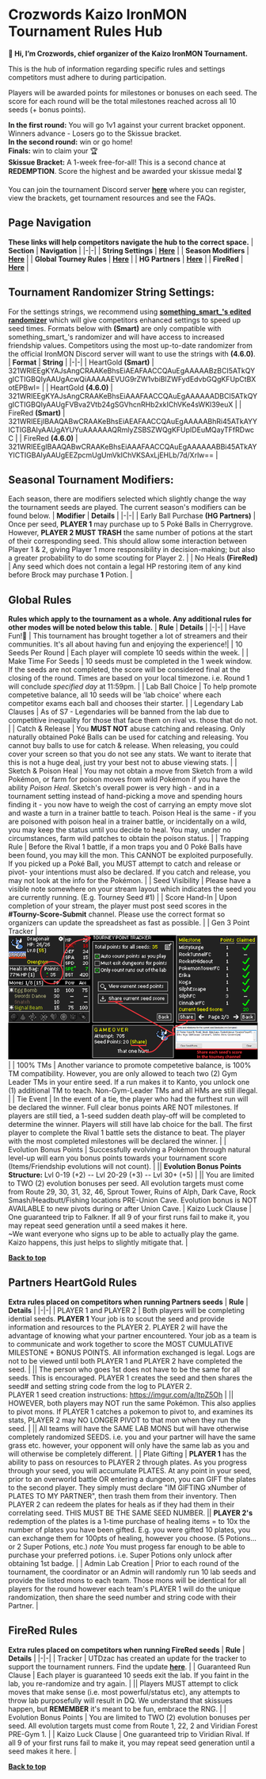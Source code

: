# Crozwords Kaizo IronMON Tournament Rules Hub
**👋 Hi, I’m Crozwords, chief organizer of the Kaizo IronMON Tournament.**

This is the hub of information regarding specific rules and settings competitors must adhere to during participation.

Players will be awarded points for milestones or bonuses on each seed. The score for each round will be the total milestones reached across all 10 seeds (+ bonus points).

**In the first round:** You will go 1v1 against your current bracket opponent. Winners advance - Losers go to the Skissue bracket. <br>
**In the second round:** win or go home! <br>
**Finals:** win to claim your 🏆 <br>
**Skissue Bracket:** A 1-week free-for-all! This is a second chance at **REDEMPTION**. Score the highest and be awarded your skissue medal 🎖️ <br>

You can join the tournament Discord server [**here**](https://discord.gg/nxjb4HNhce) where you can register, view the brackets, get tournament resources and see the FAQs.

## Page Navigation
**These links will help competitors navigate the hub to the correct space.**
| **Section** | **Navigation** |
|-|-|
| **String Settings** | [**Here**](#tournament-randomizer-string-settings) |
| **Season Modifiers** | [**Here**](#seasonal-tournament-modifiers) |
| **Global Tourney Rules** | [**Here**](#global-rules) |
| **HG Partners** | [**Here**](#partners-heartgold-rules) |
| **FireRed** | [**Here**](#firered-rules) |

## Tournament Randomizer String Settings:
For the settings strings, we recommend using [**something_smart_'s edited randomizer**](https://github.com/something-smart/ironmon-randomizer) which will give competitors enhanced settings to speed up seed times. Formats below with **(Smart)** are only compatible with something_smart_'s randomizer and will have access to increased friendship values. Competitors using the most up-to-date randomizer from the official IronMON Discord server will want to use the strings with **(4.6.0)**.
| **Format** | **String** |
|-|-|
| HeartGold **(Smart)** | 321WRIEEgKYAJsAngCRAAKeBhsEiAEAFAACCQAuEgAAAAABzBCI5ATkQYgICTIGBQIyAAUgAcwQiAAAAAEVUG9rZW1vbiBIZWFydEdvbGQgKFUpCtBXotEPBwI= |
| HeartGold **(4.6.0)** | 321WRIEEgKYAJsAngCRAAKeBhsEiAAAFAACCQAuEgAAAAAADBCI5ATkQYgICTIGBQIyAAUgFVBva2Vtb24gSGVhcnRHb2xkIChVKe4sWKl39euX |
| FireRed **(Smart)** | 321WRIEEjIBAAQABwCRAAKeBhsEiAEAFAACCQAuEgAAAAABhRi45ATkAYYICTIGBAIyAAUgAYUYuAAAAAAQRmlyZSBSZWQgKFUpIDEuMQayTFfRDwcC |
| FireRed **(4.6.0)** | 321WRIEEgIBAAQABwCRAAKeBhsEiAAAFAACCQAuEgAAAAAABBi45ATkAYYICTIGBAIyAAUgEEZpcmUgUmVkIChVKSAxLjEHLb/7d/Xrlw== |

## Seasonal Tournament Modifiers:
Each season, there are modifiers selected which slightly change the way the tournament seeds are played. The current season's modifiers can be found below.
| **Modifier** | **Details** |
|-|-|
| Early Ball Purchase **(HG Partners)** | Once per seed, **PLAYER 1** may purchase up to 5 Poké Balls in Cherrygrove. However, **PLAYER 2 MUST TRASH** the same number of potions at the start of their corresponding seed. This should allow some interaction between Player 1 & 2, giving Player 1 more responsibility in decision-making; but also a greater probability to do some scouting for Player 2. |
| No Heals **(FireRed)** | Any seed which does not contain a legal HP restoring item of any kind before Brock may purchase **1** Potion. |

## Global Rules
**Rules which apply to the tournament as a whole. Any additional rules for other modes will be noted below this table.**
| **Rule** | **Details** |
|-|-|
| Have Fun!🙂 | This tournament has brought together a lot of streamers and their communities. It's all about having fun and enjoying the experience!|
| 10 Seeds Per Round | 	Each player will complete 10 seeds within the week. |
| Make Time For Seeds | 10 seeds must be completed in the 1 week window. If the seeds are not completed, the score will be considered final at the closing of the round. Times are based on your local timezone. i.e. Round 1 will conclude *specified day* at 11:59pm. |
| Lab Ball Choice | To help promote competetive balance, all 10 seeds will be 'lab choice' where each competitor exams each ball and chooses their starter. |
| Legendary Lab Clauses | As of S7 - Legendaries will be banned from the lab due to competitive inequality for those that face them on rival vs. those that do not. |
| Catch & Release | You **MUST NOT** abuse catching and releasing. Only naturally obtained Poké Balls can be used for catching and releasing. You cannot buy balls to use for catch & release. When releasing, you could cover your screen so that you do not see any stats. We want to iterate that this is not a huge deal, just try your best not to abuse viewing stats. |
| Sketch & Poison Heal | You may not obtain a move from Sketch from a wild Pokémon, or farm for poison moves from wild Pokémon if you have the ability *Poison Heal*. Sketch's overall power is very high - and in a tournament setting instead of hand-picking a move and spending hours finding it - you now have to weigh the cost of carrying an empty move slot and waste a turn in a trainer battle to teach. Poison Heal is the same - if you are poisoned with poison heal in a trainer battle, or incidentally on a wild, you may keep the status until you decide to heal. You may, under no circumstances, farm wild patches to obtain the poison status. |
| Trapping Rule | Before the Rival 1 battle, if a mon traps you and 0 Poké Balls have been found, you may kill the mon. This CANNOT be exploited purposefully. If you picked up a Poké Ball, you MUST attempt to catch and release or pivot- your intentions must also be declared. If you catch and release, you may not look at the info for the Pokémon. |
| Seed Visibility | Please have a visible note somewhere on your stream layout which indicates the seed you are currently running. (E.g. Tourney Seed #1) |
| Score Hand-In | Upon completion of your stream, the player must post seed scores in the **#Tourny-Score-Submit** channel. Please use the correct format so organizers can update the spreadsheet as fast as possible. |
| Gen 3 Point Tracker | ![Gen3PointTracker](https://github.com/Crozwords/Crozwords/blob/main/Gen3PointTracker.png) |
| 100% TMs  | Another variance to promote competetive balance, is 100% TM compatibility. However, you are only allowed to teach two (2) Gym Leader TMs in your entire seed. If a run makes it to Kanto, you unlock one (1) additional TM to teach. Non-Gym-Leader TMs and all HMs are still illegal. |
| Tie Event | In the event of a tie, the player who had the furthest run will be declared the winner. Full clear bonus points ARE NOT milestones. If players are still tied, a 1-seed sudden death play-off will be completed to determine the winner. Players will still have lab choice for the ball. The first player to complete the Rival 1 battle sets the distance to beat. The player with the most completed milestones will be declared the winner. |
| Evolution Bonus Points | Successfully evolving a Pokémon through natural level-up will earn you bonus points towards your tournament score (Items/Friendship evolutions will not count). |
|| **Evolution Bonus Points Structure:** Lvl 0-19 (+2) -- Lvl 20-29 (+3) -- Lvl 30+ (+5) |
|| You are limited to TWO (2) evolution bonuses per seed. All evolution targets must come from Route 29, 30, 31, 32, 46, Sprout Tower, Ruins of Alph, Dark Cave, Rock Smash/Headbutt/Fishing locations PRE-Union Cave. Evolution bonus is NOT AVAILABLE to new pivots during or after Union Cave.
| Kaizo Luck Clause | One guaranteed trip to Falkner. If all 9 of your first runs fail to make it, you may repeat seed generation until a seed makes it here. <br> ~We want everyone who signs up to be able to actually play the game. Kaizo happens, this just helps to slightly mitigate that. |

[**Back to top**](#crozwords-kaizo-ironmon-tournament-rules-hub)

## Partners HeartGold Rules
**Extra rules placed on competitors when running Partners seeds**
| **Rule** | **Details** |
|-|-|
| PLAYER 1 and PLAYER 2 | Both players will be completing idential seeds. **PLAYER 1** Your job is to scout the seed and provide information and resources to the PLAYER 2. PLAYER 2 will have the advantage of knowing what your partner encountered. Your job as a team is to communicate and work together to score the MOST CUMULATIVE MILESTONE + BONUS POINTS. All information exchanged is legal. Logs are not to be viewed until both PLAYER 1 and PLAYER 2 have completed the seed. |
|| The person who goes 1st does not have to be the same for all seeds. This is encouraged. PLAYER 1 creates the seed and then shares the seed# and setting string code from the log to PLAYER 2. <br> PLAYER 1 seed creation instructions: https://imgur.com/a/ltpZ5Oh |
|| HOWEVER, both players may NOT run the same Pokémon. This also applies to pivot mons. If PLAYER 1 catches a pokemon to pivot to, and examines its stats, PLAYER 2 may NO LONGER PIVOT to that mon when they run the seed. |
|| All teams will have the SAME LAB MONS but will have otherwise completely randomized SEEDS. i.e. you and your partner will have the same grass etc. however, your opponent will only have the same lab as you and will otherwise be completely different. |
| Plate Gifting | **PLAYER 1** has the ability to pass on resources to PLAYER 2 through plates. As you progress through your seed, you will accumulate PLATES. At any point in your seed, prior to an overworld battle OR entering a dungeon, you can GIFT the plates to the second player. They simply must declare "IM GIFTING xNumber of PLATES TO MY PARTNER", then trash them from their inventory. Then PLAYER 2 can redeem the plates for heals as if they had them in their correlating seed. THIS MUST BE THE SAME SEED NUMBER.
|| **PLAYER 2's** redemption of the plates is a 1-time purchase of healing items = to 10x the number of plates you have been gifted. E.g. you were gifted 10 plates, you can exchange them for 100pts of healing, however you choose. (5 Potions... or 2 Super Potions, etc.) *note* You must progess far enough to be able to purchase your preferred potions. i.e. Super Potions only unlock after obtaining 1st badge. |
| Admin Lab Creation | Prior to each round of the tournament, the coordinator or an Admin will randomly run 10 lab seeds and provide the listed mons to each team. Those mons will be identical for all players for the round however each team's PLAYER 1 will do the unique randomization, then share the seed number and string code with their Partner. |


## FireRed Rules
**Extra rules placed on competitors when running FireRed seeds**
| **Rule** | **Details** |
|-|-|
| Tracker | UTDzac has created an update for the tracker to support the tournament runners. Find the update [**here**](https://github.com/UTDZac/CrozwordsTourney-IronmonExtension/releases/latest). |
| Guaranteed Run Clause | Each player is guaranteed 10 seeds exit the lab. If you faint in the lab, you re-randomize and try again. |
|| Players MUST attempt to click moves that make sense (i.e. most powerful/status etc), any attempts to throw lab purposefully will result in DQ. We understand that skissues happen, but **REMEMBER** it's meant to be fun, embrace the RNG. |
| Evolution Bonus Points | You are limited to TWO (2) evolution bonuses per seed. All evolution targets must come from Route 1, 22, 2 and Viridian Forest PRE-Gym 1. |
| Kaizo Luck Clause | One guaranteed trip to Viridian Rival. If all 9 of your first runs fail to make it, you may repeat seed generation until a seed makes it here. |

[**Back to top**](#crozwords-kaizo-ironmon-tournament-rules-hub)
